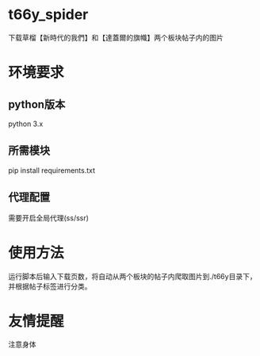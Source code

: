 # t66y_spider
下载草榴【新時代的我們】和【達蓋爾的旗幟】两个板块帖子内的图片 
# 环境要求
## python版本
python 3.x
## 所需模块
pip install requirements.txt
## 代理配置
需要开启全局代理(ss/ssr)
# 使用方法
运行脚本后输入下载页数，将自动从两个板块的帖子内爬取图片到./t66y目录下，并根据帖子标签进行分类。<br>
# 友情提醒
注意身体
